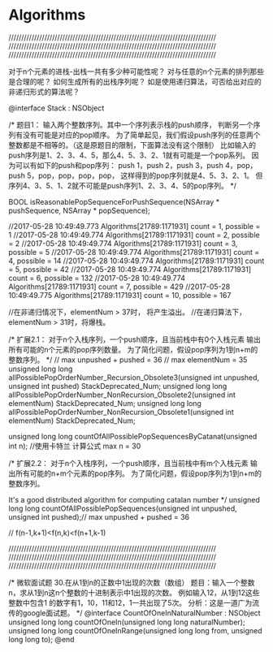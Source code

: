 # Algorithms

/////////////////////////////////////////////////////////////////////////////////
/////////////////////////////////////////////////////////////////////////////////
/////////////////////////////////////////////////////////////////////////////////


对于n个元素的进栈-出栈一共有多少种可能性呢？
对与任意的n个元素的排列那些是合理的呢？
如何生成所有的出栈序列呢？
如是使用递归算法，可否给出对应的非递归形式的算法呢？

@interface Stack : NSObject

/*
题目1： 输入两个整数序列。其中一个序列表示栈的push顺序，
判断另一个序列有没有可能是对应的pop顺序。
为了简单起见，我们假设push序列的任意两个整数都是不相等的。（这是原题目的限制，下面算法没有这个限制）
比如输入的push序列是1、2、3、4、5，那么4、5、3、2、1就有可能是一个pop系列。
因为可以有如下的push和pop序列：
push 1，push 2，push 3，push 4，pop，push 5，pop，pop，pop，pop，
这样得到的pop序列就是4、5、3、2、1。
但序列4、3、5、1、2就不可能是push序列1、2、3、4、5的pop序列。
*/

BOOL isReasonablePopSequenceForPushSequence(NSArray * pushSequence, NSArray * popSequence);


//2017-05-28 10:49:49.773 Algorithms[21789:1171931] count = 1, possible = 1
//2017-05-28 10:49:49.774 Algorithms[21789:1171931] count = 2, possible = 2
//2017-05-28 10:49:49.774 Algorithms[21789:1171931] count = 3, possible = 5
//2017-05-28 10:49:49.774 Algorithms[21789:1171931] count = 4, possible = 14
//2017-05-28 10:49:49.774 Algorithms[21789:1171931] count = 5, possible = 42
//2017-05-28 10:49:49.774 Algorithms[21789:1171931] count = 6, possible = 132
//2017-05-28 10:49:49.774 Algorithms[21789:1171931] count = 7, possible = 429
//2017-05-28 10:49:49.775 Algorithms[21789:1171931] count = 10, possible = 167

//在非递归情况下，elementNum > 37时， 将产生溢出。
//在递归算法下，elementNum > 31时，将爆栈。

/*
扩展2.1：
对于n个入栈序列，一个push顺序，且当前栈中有0个入栈元素
输出所有可能的n个元素的pop序列数量。
为了简化问题，假设pop序列为1到n+m的整数序列。
*/
// max unpushed + pushed = 36
// max elementNum = 35
unsigned long long allPossiblePopOrderNumber_Recursion_Obsolete3(unsigned int unpushed, unsigned int pushed) StackDeprecated_Num;
unsigned long long allPossiblePopOrderNumber_NonRecursion_Obsolete2(unsigned int elementNum) StackDeprecated_Num;
unsigned long long allPossiblePopOrderNumber_NonRecursion_Obsolete1(unsigned int elementNum)  StackDeprecated_Num;


unsigned long long countOfAllPossiblePopSequencesByCatanat(unsigned int n);  //使用卡特兰 计算公式  max n = 30

/*
扩展2.2：
对于n个入栈序列，一个push顺序，且当前栈中有m个入栈元素
输出所有可能的n+m个元素的pop序列。
为了简化问题，假设pop序列为1到n+m的整数序列。

It's a good distributed algorithm for computing catalan number
*/
unsigned long long countOfAllPossiblePopSequences(unsigned int unpushed, unsigned int pushed);// max unpushed + pushed = 36

// f(n-1,k+1)<f(n,k)<f(n+1,k-1)




/////////////////////////////////////////////////////////////////////////////////
/////////////////////////////////////////////////////////////////////////////////
/////////////////////////////////////////////////////////////////////////////////

/* 微软面试题
30.在从1到n的正数中1出现的次数（数组）
题目：输入一个整数n，求从1到n这n个整数的十进制表示中1出现的次数。
例如输入12，从1到12这些整数中包含1 的数字有1，10，11和12，1一共出现了5次。
分析：这是一道广为流传的google面试题。
*/
@interface CountOfOneInNaturalNumber : NSObject
unsigned long long  countOfOneIn(unsigned long long naturalNumber);
unsigned long long  countOfOneInRange(unsigned long long from, unsigned long long to);
@end


